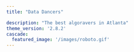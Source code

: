 ```yaml
---
title: "Data Dancers"

description: "The best algoravers in Atlanta"
theme_version: '2.8.2'
cascade:
  featured_image: '/images/roboto.gif'
---
```


